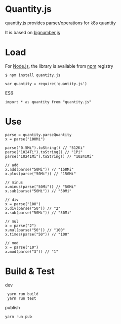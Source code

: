 # Quantity.js

quantity.js provides parser/operations for k8s quantity

It is based on [bignumber.js](https://github.com/MikeMcl/bignumber.js/)

# Load

For [Node.js](nodejs.org), the library is available from [npm](https://www.npmjs.com/) registry

```
$ npm install quantity.js
```

```
var quantity = require('quantity.js')
```

ES6

```
import * as quantity from "quantity.js"
```

# Use

```
parse = quantity.parseQuantity
x = parse("100Mi")

parse("0.5Mi").toString() // "512Ki"
parse("1024Ti").toString() // "1Pi"
parse("10241Mi").toString() // "10241Mi"

// add
x.add(parse("50Mi")) // "150Mi"
x.plus(parse("50Mi")) // "150Mi"

// minus
x.minus(parse("50Mi")) // "50Mi"
x.sub(parse("50Mi")) // "50Mi"

// div
x = parse("100")
x.div(parse("50")) // "2"
x.sub(parse("50Mi")) // "50Mi"

// mul
x = parse("2")
x.mul(parse("50")) // "100"
x.times(parse("50")) // "100"

// mod
x = parse("10")
x.mod(parse("3")) // "1"
```

# Build & Test
 dev 
```
 yarn run build
 yarn run test
 ```

 publish
 ```
 yarn run pub
 ```
